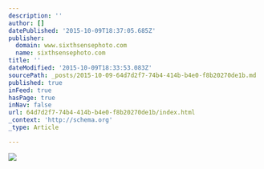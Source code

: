 ```yaml
---
description: ''
author: []
datePublished: '2015-10-09T18:37:05.685Z'
publisher:
  domain: www.sixthsensephoto.com
  name: sixthsensephoto.com
title: ''
dateModified: '2015-10-09T18:33:53.083Z'
sourcePath: _posts/2015-10-09-64d7d2f7-74b4-414b-b4e0-f8b20270de1b.md
published: true
inFeed: true
hasPage: true
inNav: false
url: 64d7d2f7-74b4-414b-b4e0-f8b20270de1b/index.html
_context: 'http://schema.org'
_type: Article

---
```

![](http://www.sixthsensephoto.com/photos/i-WhVjMDg/1/X2/i-WhVjMDg-X2.jpg)